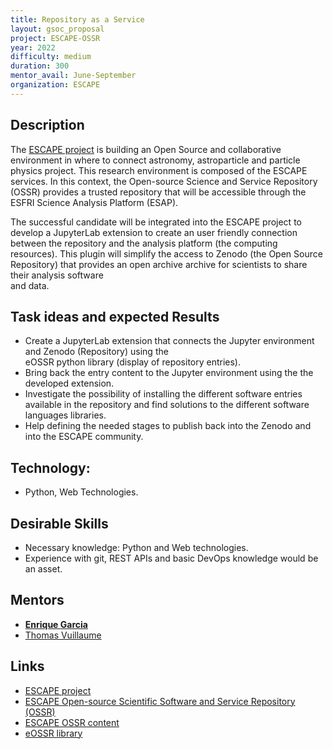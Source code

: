```yaml
---
title: Repository as a Service
layout: gsoc_proposal
project: ESCAPE-OSSR
year: 2022
difficulty: medium
duration: 300
mentor_avail: June-September
organization: ESCAPE
---
```


## Description

The [ESCAPE project](https://projectescape.eu/) is building an Open Source and collaborative 
environment in where to connect astronomy, astroparticle and particle physics project. This 
research environment is composed of the ESCAPE services. In this context, the Open-source 
Science and Service Repository (OSSR) provides a trusted repository that will be accessible 
through the ESFRI Science Analysis Platform (ESAP).

The successful candidate will be integrated into the ESCAPE project to develop a JupyterLab 
extension to create an user friendly connection between the repository and the analysis platform 
(the computing resources). This plugin will simplify the access to Zenodo (the Open Source 
Repository) that provides an open archive archive for scientists to share their analysis software  
and data.
 

## Task ideas and expected Results

* Create a JupyterLab extension that connects the Jupyter environment and Zenodo (Repository) using the  
eOSSR python library (display of repository entries).
* Bring back the entry content to the Jupyter environment using the the developed extension.
* Investigate the possibility of installing the different software entries available in the repository 
and find solutions to the different software languages libraries.
* Help defining the needed stages to publish back into the Zenodo and into the ESCAPE community.


## Technology:
 * Python, Web Technologies.

## Desirable Skills
 * Necessary knowledge: Python and Web technologies.
 * Experience with git, REST APIs and basic DevOps knowledge would be an asset.

## Mentors
 * **[Enrique Garcia](mailto:garcia@lapp.in2p3.fr)**
 * [Thomas Vuillaume](mailto:vuillaume@lapp.in2p3.fr)

## Links
 * [ESCAPE project](https://projectescape.eu/about-us)
 * [ESCAPE Open-source Scientific Software and Service Repository (OSSR)](http://purl.org/escape/ossr)
 * [ESCAPE OSSR content](https://zenodo.org/communities/escape2020)
 * [eOSSR library](https://gitlab.in2p3.fr/escape2020/wp3/eossr/)